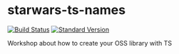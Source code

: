 # starwars-ts-names

[![Build Status](https://travis-ci.org/Hotell/starwars-ts-names.svg?branch=master)](https://travis-ci.org/Hotell/starwars-ts-names)
[![Standard Version](https://img.shields.io/badge/release-standard%20version-brightgreen.svg)](https://github.com/conventional-changelog/standard-version)

Workshop about how to create your OSS library with TS
